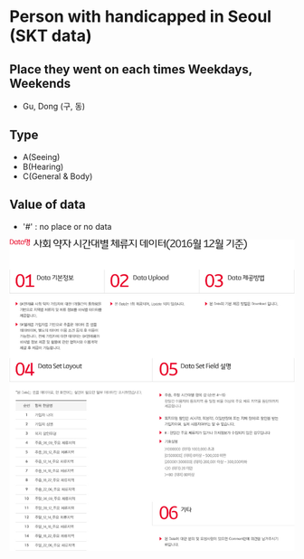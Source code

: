 # Person with handicapped in Seoul (SKT data)

## Place they went on each times  Weekdays, Weekends
 - Gu, Dong (구, 동)

## Type
 - A(Seeing)
 - B(Hearing)
 - C(General & Body)

## Value of data
 - '#' : no place or no data

![table](./table.jpg)